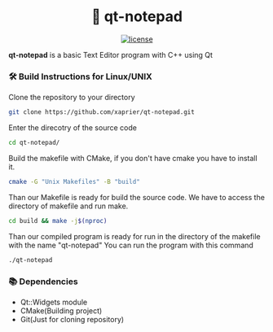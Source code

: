 <h1 align="center">
  🚀 qt-notepad
</h1>

<p align="center">
  <a href="https://github.com/xaprier/qt-notepad/blob/main/LICENSE" target="blank">
    <img src="https://img.shields.io/github/license/xaprier/qt-notepad" alt="license" />
  </a>
</p>

<b>qt-notepad</b> is a basic Text Editor program with C++ using Qt

### 🛠️ Build Instructions for Linux/UNIX

Clone the repository to your directory

```sh
git clone https://github.com/xaprier/qt-notepad.git
```

Enter the direcotry of the source code

```sh
cd qt-notepad/
```

Build the makefile with CMake, if you don't have cmake you have to install it.

```sh
cmake -G "Unix Makefiles" -B "build"
```

Than our Makefile is ready for build the source code. We have to access the directory of makefile and run make.

```sh
cd build && make -j$(nproc)
```

Than our compiled program is ready for run in the directory of the makefile with the name "qt-notepad"
You can run the program with this command

```sh
./qt-notepad
```

### 📚 Dependencies

- Qt::Widgets module
- CMake(Building project)
- Git(Just for cloning repository)
